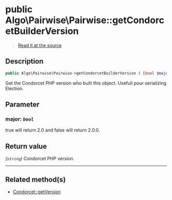 # public Algo\Pairwise\Pairwise::getCondorcetBuilderVersion

> [Read it at the source](https://github.com/julien-boudry/Condorcet/blob/master/src/CondorcetVersion.php#L28)

## Description    

```php
public Algo\Pairwise\Pairwise->getCondorcetBuilderVersion ( [bool $major = false] ): string
```

Get the Condorcet PHP version who built this object. Usefull pour serializing Election.

## Parameter

### **major:** *`bool`*   
true will return 2.0 and false will return 2.0.0.    


## Return value   

*(`string`)* Condorcet PHP version.


---------------------------------------

## Related method(s)      

* [Condorcet::getVersion](/Docs/api-reference/Condorcet%20Class/Condorcet--getVersion.md)    
